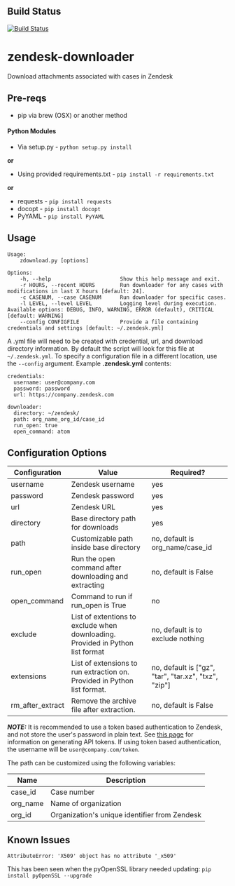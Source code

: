 ## Build Status
[![Build Status](https://travis-ci.org/nwmitchell/zendesk-downloader.svg?branch=master)](https://travis-ci.org/nwmitchell/zendesk-downloader)

# zendesk-downloader
Download attachments associated with cases in Zendesk

## Pre-reqs
 - pip via brew (OSX) or another method

#### Python Modules
 - Via setup.py - ```python setup.py install```

**or**

 - Using provided requirements.txt - ```pip install -r requirements.txt```

**or**

 - requests - ```pip install requests```
 - docopt - ```pip install docopt```
 - PyYAML - ```pip install PyYAML```

## Usage
```
Usage:
    zdownload.py [options]

Options:
    -h, --help                      Show this help message and exit.
    -r HOURS, --recent HOURS        Run downloader for any cases with modifications in last X hours [default: 24].
    -c CASENUM, --case CASENUM      Run downloader for specific cases.
    -l LEVEL, --level LEVEL         Logging level during execution. Available options: DEBUG, INFO, WARNING, ERROR (default), CRITICAL [default: WARNING]
    --config CONFIGFILE             Provide a file containing credentials and settings [default: ~/.zendesk.yml]
```

A .yml file will need to be created with credential, url, and download directory information. By default the script will look for this file at `~/.zendesk.yml`. To specify a configuration file in a different location, use the `--config` argument. Example **.zendesk.yml** contents:
```
credentials:
  username: user@company.com
  password: password
  url: https://company.zendesk.com

downloader:
  directory: ~/zendesk/
  path: org_name_org_id/case_id
  run_open: true
  open_command: atom
```

## Configuration Options
Configuration | Value | Required?
------------- | ----- | ---------
username | Zendesk username | yes
password | Zendesk password | yes
url | Zendesk URL | yes
directory | Base directory path for downloads | yes
path | Customizable path inside base directory | no, default is org_name/case_id
run_open | Run the open command after downloading and extracting | no, default is False
open_command | Command to run if run_open is True | no
exclude | List of extentions to exclude when downloading. Provided in Python list format | no, default is to exclude nothing
extensions | List of extensions to run extraction on. Provided in Python list format. | no, default is ["gz", "tar", "tar.xz", "txz", "zip"]
rm_after_extract | Remove the archive file after extraction. | no, default is False

_**NOTE:**_ It is recommended to use a token based authentication to Zendesk, and not store the user's password in plain text. See [this page](https://support.zendesk.com/hc/en-us/articles/226022787-Generating-a-new-API-token-) for information on generating API tokens. If using token based authentication, the username will be `user@company.com/token`.

The path can be customized using the following variables:

Name | Description
---- | -----------
case_id | Case number
org_name | Name of organization
org_id | Organization's unique identifier from Zendesk

## Known Issues
```
AttributeError: 'X509' object has no attribute '_x509'
```
This has been seen when the pyOpenSSL library needed updating:
```pip install pyOpenSSL --upgrade```
